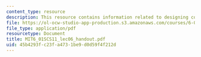 ```yaml
---
content_type: resource
description: This resource contains information related to designing control systems.
file: https://ol-ocw-studio-app-production.s3.amazonaws.com/courses/6-01sc-introduction-to-electrical-engineering-and-computer-science-i-spring-2011/45b4293fc23fa4731be9d0d59f4f212d_MIT6_01SCS11_lec06_handout.pdf
file_type: application/pdf
resourcetype: Document
title: MIT6_01SCS11_lec06_handout.pdf
uid: 45b4293f-c23f-a473-1be9-d0d59f4f212d
---
```


